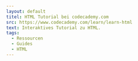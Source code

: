 ```yaml
---
layout: default
titel: HTML Tutorial bei codecademy.com
src: https://www.codecademy.com/learn/learn-html
text: Interaktives Tutorial zu HTML.
tags:
  - Ressourcen
  - Guides
  - HTML
---
```

